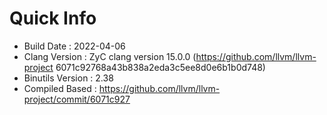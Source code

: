 # Quick Info
* Build Date : 2022-04-06
* Clang Version : ZyC clang version 15.0.0 (https://github.com/llvm/llvm-project 6071c92768a43b838a2eda3c5ee8d0e6b1b0d748)
* Binutils Version : 2.38
* Compiled Based : https://github.com/llvm/llvm-project/commit/6071c927


